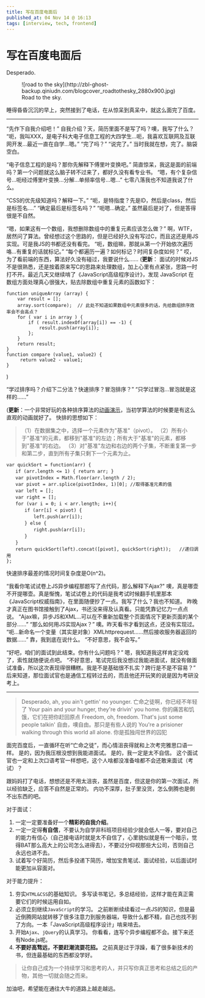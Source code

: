 ```yaml
---
title: 写在百度电面后
published_at: 04 Nov 14 @ 16:13
tags: [interview, tech, frontend]
---
```


# 写在百度电面后


Desperado.

<figure>
![road to the sky](http://zbl-ghost-backup.qiniudn.com/blogcover_roadtothesky_2880x900.jpg)
<figcaption>Road to the sky.</figcaption>
</figure>


睡得昏昏沉沉的早上，突然接到了电话，在从惊呆到真呆中，就这么面完了百度。

---
“先作下自我介绍吧！”
自我介绍？天，简历里面不是写了吗？噢，我写了什么？
“呃，我叫XXX，是电子科大电子信息工程的大四学生...呃，我喜欢互联网及互联网开发…最近一直在自学…嗯。”
“完了吗？”
“说完了。” 当时我就在想，完了。脑袋空白。

“电子信息工程的是吗？那你先解释下傅里叶变换吧。”
简直惊呆，我这是面的前端吗？第一个问题就这么脑子转不过来了，都好久没有看专业书。
“嗯，有个复杂信号…呃经过傅里叶变换...分解...单频率信号...嗯...”
七零八落我也不知道我说了什么。

“CSS的优先级知道吗？解释一下。”
“呃，是特指度？先是ID，然后是class，然后是标签名....”
“确定最后是标签名吗？”
“呃嗯...确定。”
虽然最后是对了，但是答得很是不自然。

“嗯，如果这有一个数组，我想删除数组中的重复元素应该怎么做？”
啊，WTF，居然问了算法。曾经想过这个思路的，但是已经好久没有写过C，而且这还是用JS实现。可是我JS的书都还没有看完。
“呃，数组嘛，那就从第一个开始依次遍历咯…有重复的话就标记。”
“每个都遍历一遍？如何标记？时间复杂度如何？”
哎，为了看前端的东西，算法好久没有碰过，我要说什么……
(**更新**：
面试的时候对JS不是很熟悉，还是按着原来写C的思路来处理数组，加上心里有点紧张，思路一时打不开。最近几天又继续啃了《JavaScript高级程序设计》，发现 JavaScript 在数组方面处理真心很强大，贴去除数组中重复元素的函数如下：
```language-javascript
function uniqueArray (array) {
	var result = [];
	array.sort(compare);  // 此处不知道如果数组中元素很多的话，先给数组排序效率会不会高点？
	for ( var i in array ) {
		if ( result.indexOf(array[i]) == -1) {
			result.push(array[i]);
		};
	}
	return result;
}
function compare (value1, value2) {
	 return value2 - value1;
}
```
)

“学过排序吗？介绍下二分法？快速排序？冒泡排序？”
“只学过冒泡…冒泡就是这样的……”

(**更新**：一个非常好玩的各种排序算法的[动画演示](http://jsdo.it/norahiko/oxIy/fullscreen)，当初学算法的时候要是有这么直观的动画就好了。
快排的思想如下：
>（1）在数据集之中，选择一个元素作为"基准"（pivot）。
（2）所有小于"基准"的元素，都移到"基准"的左边；所有大于"基准"的元素，都移到"基准"的右边。
（3）对"基准"左边和右边的两个子集，不断重复第一步和第二步，直到所有子集只剩下一个元素为止。
```language-javascript
var quickSort = function(arr) {
　　if (arr.length <= 1) { return arr; }
　　var pivotIndex = Math.floor(arr.length / 2);
　　var pivot = arr.splice(pivotIndex, 1)[0]; //取得基准元素的值
　　var left = [];
　　var right = [];
　　for (var i = 0; i < arr.length; i++){
　　　　if (arr[i] < pivot) {
　　　　　　left.push(arr[i]);
　　　　} else {
　　　　　　right.push(arr[i]);
　　　　}
　　}
　　return quickSort(left).concat([pivot], quickSort(right));   //递归调用
};

```
快速排序最差的情况时间复杂度是O(n^2)。


“我看你笔试试卷上JS异步编程那题写了点代码，那么解释下Ajax?"
噢，真是哪壶不开提哪壶。真是惭愧，笔试试卷上的代码是我考试时候翻手机里那本《JavaScript权威指南》，在里面随便抄了一点。我写了什么？我也不知道。
昨晚才真正在图书馆接触到了Ajax，书还没来得及认真看。只能凭靠记忆力一点点说。
“Ajax嘛，异步JS和XML…可以在不重新加载整个页面情况下更新页面的某个部分……”
“那么如何用JS实现Ajax？”
噢。昨天看书才看到这点，还没有实现过。
“呃…新命名一个变量（其实是对象）XMLhttprequest……然后接收服务器返回的数据……”
靠，我到底在说什么。
“不好意思，我不会写。”

“好吧，咱们的面试到此结束。你有什么问题吗？”
嗯，我知道我这样肯定没戏了，索性就随便说点吧。
“不好意思，笔试完后我没想过我能进面试，就没有做面试准备，所以这次表现得很糟糕。我是不是基础很不扎实？跨行是不是不容易？”
后来知道，那位面试官也是通信工程转过去的，而且他还开玩笑的说是因为考研没考上。

---
>Desperado, ah, you ain't gettin' no younger.
亡命之徒啊，你已经不年轻了
Your pain and your hunger, they're drivin' you home.
你的痛苦和饥饿，它们在把你赶回原点
Freedom, oh, freedom. That's just some people talkin'
自由，噢自由。那只是有些人说的
You're a prisioner walking through this world all alone.
你是孤独闯世界的囚犯

面完百度后，一直循环在听“亡命之徒”，而心情沮丧得就和上次考完雅思口语一样。
是的，因为我压根没想到我能进面试。
是的，我一定是太不自信。
这个面试官也一定和上次口语考官一样想吧，这个人啥都没准备啥都不会还敢来面试（考试）？

跟妈妈打了电话，想想还是不用太沮丧，虽然是百度，但这是你的第一次面试，所以经验缺乏，应答不自然是正常的。
内功不深厚，肚子里没货，怎么倒腾也是倒不出东西的吧。

对于面试：
1. 一定一定要准备好一个**精彩的自我介绍**。
2. 一定一定得**有自信**，不要认为自学非科班项目经验少就会低人一等，要对自己的能力有信心（自己接电话时就是太不自信了，心里貌似就是有一个暗示，觉得BAT那么高大上的公司怎么进得去），不要过分仰视那些大公司，否则自己永远也进不去。
3. 试着写个好简历，然后多投递下简历，增加宝贵笔试、面试经验，以后面试时能更加从容面对。

对于能力提升：
1. 夯实`HTML&CSS`的基础知识。
多写读书笔记，多总结经验，这样才能在真正需要它们的时候运用自如。
2. 必须立刻继续`JavaScript`的学习。
之前断断续续看过一点JS的知识，但是最近倒腾网站就转移了很多注意力到服务器端，导致什么都不精，自己也找不到了方向。一本「JavaScript高级程序设计」啃来啃去。
3. 开始`Ajax`、`jQuery`的认真学习。
你看看，连写个异步编程都不会。接下来还有Node.js呢。
4. **不要好高骛远，不要赶潮流耍花招。**
之前真是过于浮躁，看了很多新技术的书，但连最基础的东西都没学好。

<blockquote>
	让你自己成为一个持续学习和思考的人，并只写你真正思考和总结之后的产物，其他一切就会随之而来。
</blockquote>
加油吧，希望能在通往大牛的道路上越走越远。


